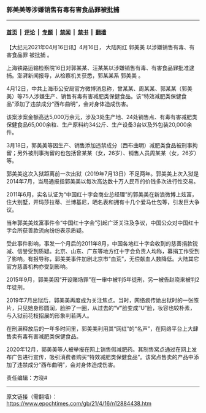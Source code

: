 ### 郭美美等涉嫌销售有毒有害食品罪被批捕

---

#### [首页](../../../..?n12884438) &nbsp;|&nbsp; [评论](../../../../../epoch-comment?n12884438) &nbsp;|&nbsp; [专题](../../../../../epoch-special?n12884438) &nbsp;|&nbsp; [禁闻](../../../../../epoch-news?n12884438) &nbsp;|&nbsp; [禁书](../../../../../books?n12884438) &nbsp;|&nbsp; [翻墙](https://github.com/gfw-breaker/nogfw/blob/master/README.md?n12884438)


<div class="post_content" id="artbody" itemprop="articleBody">
 <!-- article content begin -->
 <p>
  【大纪元2021年04月16日讯】4月16日，
  <ok href="https://www.epochtimes.com/gb/tag/%E5%A4%A7%E9%99%86%E7%BD%91%E7%BA%A2.html">
   大陆网红
  </ok>
  <ok href="https://www.epochtimes.com/gb/tag/%E9%83%AD%E7%BE%8E%E7%BE%8E.html">
   郭美美
  </ok>
  以涉嫌销售有毒、有害食品罪
  <ok href="https://www.epochtimes.com/gb/tag/%E8%A2%AB%E6%89%B9%E6%8D%95.html">
   被批捕
  </ok>
  。
 </p>
 <p>
  上海铁路运输检察院16日对郭某某、汪某某以涉嫌销售有毒、有害食品罪批准逮捕。澎湃新闻报导，从检察机关获悉，郭某某系
  <ok href="https://www.epochtimes.com/gb/tag/%E9%83%AD%E7%BE%8E%E7%BE%8E.html">
   郭美美
  </ok>
  。
 </p>
 <p>
  4月12日，中共上海市公安局官方微博消息称，曾某某、周某某、郭某某（郭美美）等75人涉嫌生产、销售有毒有害减肥类保健食品。该“特效减肥类保健食品”添加了违禁成分“西布曲明”，会对身体造成伤害。
 </p>
 <p>
  该案涉案金额高达5,000万余元，涉及3处生产地、24处销售点、有毒有害减肥类保健食品65,000余粒、生产原料约34公斤、生产设备3台以及外包装20,000余件。
 </p>
 <p>
  3月18日，郭美美等因生产、销售添加违禁成分（西布曲明）减肥类食品被刑事拘留；另外被刑事拘留的也包括曾某某（女，26岁）、销售人员周某某（女，26岁）等。
 </p>
 <p>
  郭美美这次入狱距离前一次出狱（2019年7月13日）不足两年。郭美美上次入狱是2014年7月，当局通报指郭美美以每次高达数十万人民币的价钱多次进行性交易。
 </p>
 <p>
  2011年6月，实名认证为“中国红十字会商业总经理”的郭美美在新浪微博上炫富，住大别墅，开玛莎拉蒂、兰博基尼，晒名表和拥有十几个爱马仕包等，引发巨大争议。
 </p>
 <p>
  当年郭美美炫富事件令“中国红十字会”引起广泛关注及争议，中国公众对中国红十字会所获善款流向纷纷表示质疑。
 </p>
 <p>
  受此事件影响，事发一个月后的2011年8月，中国各地红十字会收到的慈善捐款锐减、信誉受到质疑。北京、山东、广东等地方红十字会负责人均称，募捐工作受到了影响。有报导称，郭美美事件加剧北京市“血荒”，无偿献血人数降低。大陆其它官方慈善机构亦受到影响。
 </p>
 <p>
  2015年9月，郭美美因“开设赌场罪”在一审中被判5年徒刑，另一被告赵晓来被判2年徒刑。
 </p>
 <p>
  2019年7月出狱后，郭美美再度成为关注焦点。当时，网络疯传她出狱时的一张照片，只见她身形圆润，脸肿了一圈，从过去的“V”脸变成“U”脸，妆容也较朴素，与入狱前花枝招展的形象判若两人。
 </p>
 <p>
  在刑满释放后的一年多时间里，郭美美利用其“网红”的“名声”，在网络平台上大肆售卖有毒有害减肥类保健食品。
 </p>
 <p>
  2020年12月，郭美美等人被举报在网上销售假减肥药。其制售窝点通过在网上发布广告进行宣传，吸引消费者购买“特效减肥类保健食品”。该窝点售卖的产品中添加了违禁成分“西布曲明”，会对身体造成伤害。
 </p>
 <p>
  责任编辑：方晓#
 </p>
 <!-- article content end -->
 <div id="below_article_ad">
 </div>
</div>


---

原文链接（需翻墙）：https://www.epochtimes.com/gb/21/4/16/n12884438.htm